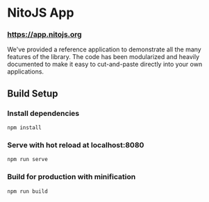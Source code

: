 # NitoJS App

### https://app.nitojs.org

We've provided a reference application to demonstrate all the many features of the library. The code has been modularized and heavily documented to make it easy to cut-and-paste directly into your own applications.

## Build Setup

### Install dependencies
```
npm install
```

### Serve with hot reload at localhost:8080
```
npm run serve
```

### Build for production with minification
```
npm run build
```
